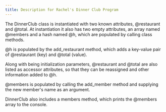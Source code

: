 ```yaml
---
title: Description for Rachel's Dinner Club Program
---
```

 
The DinnerClub class is instantiated with two known attributes, @restaurant and 
@total.  At instantiation it also has two empty attributes, an array named @members 
and a hash named @h, which are populated by calling class methods.

@h is populated by the add_restaurant method, which adds a key-value pair of @restaurant (key)
and @total (value).

Along with being initialization parameters, @restaurant and @total are also listed as accessor
attributes, so that they can be reassigned and other information added to @h.

@members is populated by calling the add_member method and supplying the new member's name
as an argument.

DinnerClub also includes a members method, which prints the @members array to the console.